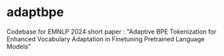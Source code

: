 # adaptbpe
Codebase for EMNLP 2024 short paper : "Adaptive BPE Tokenization for Enhanced Vocabulary Adaptation in Finetuning Pretrained Language Models" 
